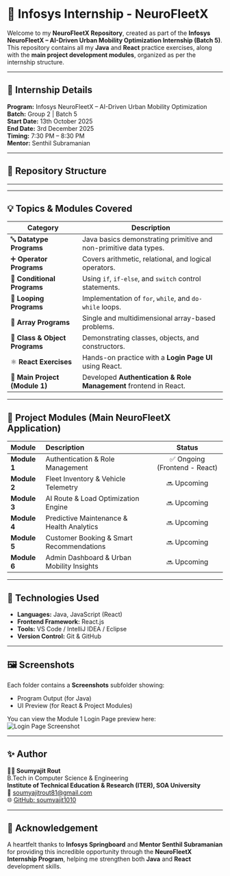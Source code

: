 # 🚀 Infosys Internship - NeuroFleetX

Welcome to my **NeuroFleetX Repository**, created as part of the **Infosys NeuroFleetX – AI-Driven Urban Mobility Optimization Internship (Batch 5)**.  
This repository contains all my **Java** and **React** practice exercises, along with the **main project development modules**, organized as per the internship structure.

---

## 📅 Internship Details
**Program:** Infosys NeuroFleetX – AI-Driven Urban Mobility Optimization  
**Batch:** Group 2 | Batch 5  
**Start Date:** 13th October 2025  
**End Date:** 3rd December 2025  
**Timing:** 7:30 PM – 8:30 PM  
**Mentor:** Senthil Subramanian  

---

## 📁 Repository Structure

---


---

## 💡 Topics & Modules Covered

| Category | Description |
|-----------|-------------|
| 🔤 **Datatype Programs** | Java basics demonstrating primitive and non-primitive data types. |
| ➕ **Operator Programs** | Covers arithmetic, relational, and logical operators. |
| 🔀 **Conditional Programs** | Using `if`, `if-else`, and `switch` control statements. |
| 🔁 **Looping Programs** | Implementation of `for`, `while`, and `do-while` loops. |
| 🧮 **Array Programs** | Single and multidimensional array-based problems. |
| 🧱 **Class & Object Programs** | Demonstrating classes, objects, and constructors. |
| ⚛️ **React Exercises** | Hands-on practice with a **Login Page UI** using React. |
| 🧩 **Main Project (Module 1)** | Developed **Authentication & Role Management** frontend in React. |

---

## 🧩 Project Modules (Main NeuroFleetX Application)

| Module | Description | Status |
|:-------|:-------------|:-------:|
| **Module 1** | Authentication & Role Management | ✅ Ongoing (Frontend - React) |
| **Module 2** | Fleet Inventory & Vehicle Telemetry | 🔜 Upcoming |
| **Module 3** | AI Route & Load Optimization Engine | 🔜 Upcoming |
| **Module 4** | Predictive Maintenance & Health Analytics | 🔜 Upcoming |
| **Module 5** | Customer Booking & Smart Recommendations | 🔜 Upcoming |
| **Module 6** | Admin Dashboard & Urban Mobility Insights | 🔜 Upcoming |

---

## 🧰 Technologies Used
- **Languages:** Java, JavaScript (React)
- **Frontend Framework:** React.js
- **Tools:** VS Code / IntelliJ IDEA / Eclipse  
- **Version Control:** Git & GitHub

---

## 🖼️ Screenshots
Each folder contains a **Screenshots** subfolder showing:
- Program Output (for Java)
- UI Preview (for React & Project Modules)

You can view the Module 1 Login Page preview here:  
![Login Page Screenshot](./Main_Project/neurofleetx-frontend/Screenshots)

---

## ✨ Author
**👨‍💻 Soumyajit Rout**  
B.Tech in Computer Science & Engineering  
**Institute of Technical Education & Research (ITER), SOA University**  
📧 [soumyajitrout81@gmail.com](mailto:soumyajitrout81@gmail.com)  
🌐 [GitHub: soumyajit1010](https://github.com/soumyajit1010)

---

## 🏁 Acknowledgement
A heartfelt thanks to **Infosys Springboard** and **Mentor Senthil Subramanian** for providing this incredible opportunity through the **NeuroFleetX Internship Program**, helping me strengthen both **Java** and **React** development skills.
